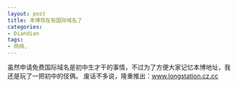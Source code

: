 ```yaml
---
layout: post
title: 本博现在有国际域名了
categories:
- Diandian
tags:
- 网络, 
---
```

虽然申请免费国际域名是初中生才干的事情，不过为了方便大家记忆本博地址，我还是玩了一把初中的伎俩。 废话不多说，隆重推出：www.longstation.cz.cc